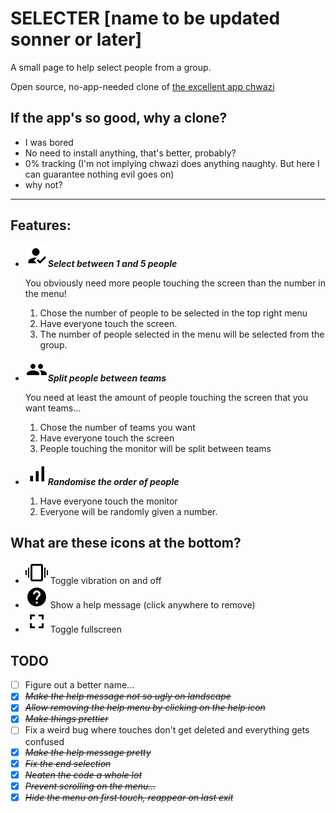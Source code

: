 # SELECTER [name to be updated sonner or later]
A small page to help select people from a group.

Open source, no-app-needed clone of [the excellent app chwazi](https://play.google.com/store/apps/details?id=com.tendadigital.chwaziApp&hl=en)
## If the app's so good, why a clone?
* I was bored
* No need to install anything, that's better, probably?
* 0% tracking (I'm not implying chwazi does anything naughty. But here I can guarantee nothing evil goes on)
* why not?
---
## Features:
* ![select](_assets/select.png)***Select between 1 and 5 people***

   You obviously need more people touching the screen than the number in the menu!
    1. Chose the number of people to be selected in the top right menu
    2. Have everyone touch the screen.
    3. The number of people selected in the menu will be selected from the group.


* ![group](_assets/group.png)***Split people between teams***
   
   You need at least the amount of people touching the screen that you want teams...
    1. Chose the number of teams you want
    2. Have everyone touch the screen
    3. People touching the monitor will be split between teams


* ![ordinate](_assets/ordinate.png)***Randomise the order of people***
    1. Have everyone touch the monitor
    2. Everyone will be randomly given a number.

## What are these icons at the bottom?
* ![vibration](_assets/vibration.png) Toggle vibration on and off
* ![help](_assets/help.png) Show a help message (click anywhere to remove)
* ![fullscreen](_assets/fullscreen.png) Toggle fullscreen
## TODO
* [ ] Figure out a better name...
* [X] ~~*Make the help message not so ugly on landscape*~~
* [X] ~~*Allow removing the help menu by clicking on the help icon*~~
* [X] ~~*Make things prettier*~~
* [ ] Fix a weird bug where touches don't get deleted and everything gets confused
* [X] ~~*Make the help message pretty*~~
* [X] ~~*Fix the end selection*~~
* [X] ~~*Neaten the code a whole lot*~~
* [X] ~~*Prevent scrolling on the menu...*~~
* [X] ~~*Hide the menu on first touch, reappear on last exit*~~